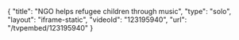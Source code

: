 {
    "title": "NGO helps refugee children through music",
    "type": "solo",
    "layout": "iframe-static",
    "videoId": "123195940",
    "url": "\/tvpembed\/123195940"
}